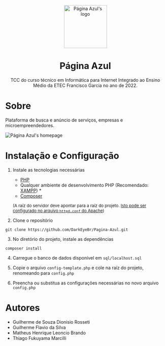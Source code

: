 <div align="center">
    <a href="https://github.com/DarkEyeBr/Pagina-Azul">
        <img width="135" alt="Página Azul's logo" src="https://user-images.githubusercontent.com/99801948/236017601-1df13f5b-a86f-4020-88d9-0d8006b790a7.png">
    </a>
    <h1>Página Azul</h1>
    <p>TCC do curso técnico em Informática para Internet Integrado ao Ensino Médio da ETEC Francisco Garcia no ano de 2022.</p>
</div>

# Sobre

Plataforma de busca e anúncio de serviços, empresas e microempreendedores.

![Página Azul's homepage](https://user-images.githubusercontent.com/99801948/236017296-7894bc15-4af9-4515-99e2-b6074d69ea02.png)

# Instalação e Configuração

1. Instale as tecnologias necessárias

   - [PHP](https://www.php.net/)
   - Qualquer ambiente de desenvolvimento PHP (Recomendado: [XAMPP](https://www.apachefriends.org/pt_br/index.html)) \*
   - [Composer](https://getcomposer.org/)

   <font size="2">(A raíz do servidor deve apontar para a raíz do projeto. [Isto pode ser configurado no arquivo `httpd.conf` do Apache](https://www.devmedia.com.br/forum/como-mudar-o-diretorio-raiz-do-xampp/570638))</font>

2. Clone o repositório

```
git clone https://github.com/DarkEyeBr/Pagina-Azul.git
```

3. No diretório do projeto, instale as dependências

```
composer install
```

4. Carregue o banco de dados disponível em `sql/localhost.sql`

5. Copie o arquivo `config-template.php` e cole na raíz do projeto, renomeando para `config.php`

6. Preencha ou substitua as configurações necessárias no novo arquivo `config.php`

# Autores

- Guilherme de Souza Dionisio Rosseti
- Guilherme Flavio da Silva
- Matheus Henrique Leoncio Brando
- Thiago Fukuyama Marcilli
